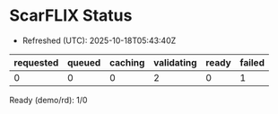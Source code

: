 ﻿# ScarFLIX Status

* Refreshed (UTC): 2025-10-18T05:43:40Z

| requested | queued | caching | validating | ready | failed |
|-----------|--------|---------|------------|-------|--------|
| 0 | 0 | 0 | 2 | 0 | 1 |

Ready (demo/rd): 1/0
